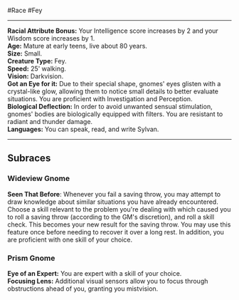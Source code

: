 #Race #Fey 
- - -
**Racial Attribute Bonus:** Your Intelligence score increases by 2 and your Wisdom score increases by 1.  
**Age:** Mature at early teens, live about 80 years.  
**Size:** Small.  
**Creature Type:** Fey.  
**Speed:** 25' walking.  
**Vision:** Darkvision.  
**Got an Eye for it:** Due to their special shape, gnomes' eyes glisten with a crystal-like glow, allowing them to notice small details to better evaluate situations. You are proficient with Investigation and Perception.  
**Biological Deflection:** In order to avoid unwanted sensual stimulation, gnomes' bodies are biologically equipped with filters. You are resistant to radiant and thunder damage.  
**Languages:** You can speak, read, and write Sylvan.
- - -
## Subraces
### Wideview Gnome
 
**Seen That Before**: Whenever you fail a saving throw, you may attempt to draw knowledge about similar situations you have already encountered. Choose a skill relevant to the problem you're dealing with which caused you to roll a saving throw (according to the GM's discretion), and roll a skill check. This becomes your new result for the saving throw. You may use this feature once before needing to recover it over a long rest. In addition, you are proficient with one skill of your choice.
 
### Prism Gnome
 
**Eye of an Expert:** You are expert with a skill of your choice.  
**Focusing Lens:** Additional visual sensors allow you to focus through obstructions ahead of you, granting you mistvision.